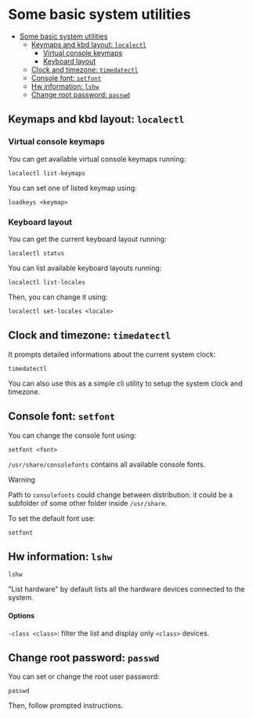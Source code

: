# Some basic system utilities

- [Some basic system utilities](#some-basic-system-utilities)
  - [Keymaps and kbd layout: `localectl`](#keymaps-and-kbd-layout-localectl)
    - [Virtual console keymaps](#virtual-console-keymaps)
    - [Keyboard layout](#keyboard-layout)
  - [Clock and timezone: `timedatectl`](#clock-and-timezone-timedatectl)
  - [Console font: `setfont`](#console-font-setfont)
  - [Hw information: `lshw`](#hw-information-lshw)
  - [Change root password: `passwd`](#change-root-password-passwd)

## Keymaps and kbd layout: `localectl`

### Virtual console keymaps

You can get available virtual console keymaps running:

```shell
localectl list-keymaps
```

You can set one of listed keymap using:

```shell
loadkeys <keymap>
```

### Keyboard layout

You can get the current keyboard layout running:

```shell
localectl status
```

You can list available keyboard layouts running:

```shell
localectl list-locales
```

Then, you can change it using:

```shell
localectl set-locales <locale>
```

## Clock and timezone: `timedatectl`

It prompts detailed informations about the current system clock:

```shell
timedatectl
```

You can also use this as a simple cli utility to setup the system clock and timezone.

## Console font: `setfont`

You can change the console font using:

```shell
setfont <font>
```

`/usr/share/consolefonts` contains all available console fonts. 

> [!WARNING]
> 
> Path to `consolefonts` could change between distribution: it could be a subfolder of some other folder inside `/usr/share`. 

To set the default font use:

```shell
setfont
```

## Hw information: `lshw`

```shell
lshw
```

"List hardware" by default lists all the hardware devices connected to the system.

#### Options <!-- omit from toc -->

`-class <class>`: filter the list and display only `<class>` devices.

## Change root password: `passwd`

You can set or change the root user password:

```shell
passwd
```

Then, follow prompted instructions.
